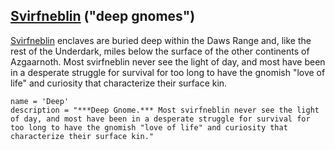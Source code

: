 ## [Svirfneblin](../../Creatures/Gnomes.md#deep-gnome) ("deep gnomes")
[Svirfneblin](../Creatures/Gnomes.md#deep-gnome) enclaves are buried deep within the Daws Range and, like the rest of the Underdark, miles below the surface of the other continents of Azgaarnoth. Most svirfneblin never see the light of day, and most have been in a desperate struggle for survival for too long to have the gnomish "love of life" and curiosity that characterize their surface kin.

```
name = 'Deep'
description = "***Deep Gnome.*** Most svirfneblin never see the light of day, and most have been in a desperate struggle for survival for too long to have the gnomish "love of life" and curiosity that characterize their surface kin."
```

